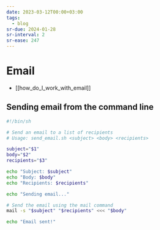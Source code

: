```yaml
---
date: 2023-03-12T00:00+03:00
tags:
  - blog
sr-due: 2024-01-28
sr-interval: 2
sr-ease: 247
---
```


# Email

- [[how_do_I_work_with_email]]

## Sending email from the command line

```sh
#!/bin/sh

# Send an email to a list of recipients
# Usage: send_email.sh <subject> <body> <recipients>

subject="$1"
body="$2"
recipients="$3"

echo "Subject: $subject"
echo "Body: $body"
echo "Recipients: $recipients"

echo "Sending email..."

# Send the email using the mail command
mail -s "$subject" "$recipients" <<< "$body"

echo "Email sent!"
```
